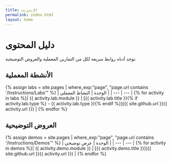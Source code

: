 ```yaml
---
title: الإنترنت
permalink: index.html
layout: home
---
```


# دليل المحتوى

توجد أدناه روابط سريعة لكل من التمارين المعملية والعروض التوضيحية.

## الأنشطة المعملية

{% assign labs = site.pages | where_exp:"page", "page.url contains '/Instructions/Labs'" %}
| الوحدة | النشاط المعملي |
| --- | --- | 
{% for activity in labs  %}| {{ activity.lab.module }} | [{{ activity.lab.title }}{% if activity.lab.type %} - {{ activity.lab.type }}{% endif %}]({{ site.github.url }}{{ activity.url }}) |
{% endfor %}

## العروض التوضيحية

{% assign demos = site.pages | where_exp:"page", "page.url contains '/Instructions/Demos'" %}
| الوحدة | عرض توضيحي |
| --- | --- | 
{% for activity in demos  %}| {{ activity.demo.module }} | [{{ activity.demo.title }}]({{ site.github.url }}{{ activity.url }}) |
{% endfor %}
